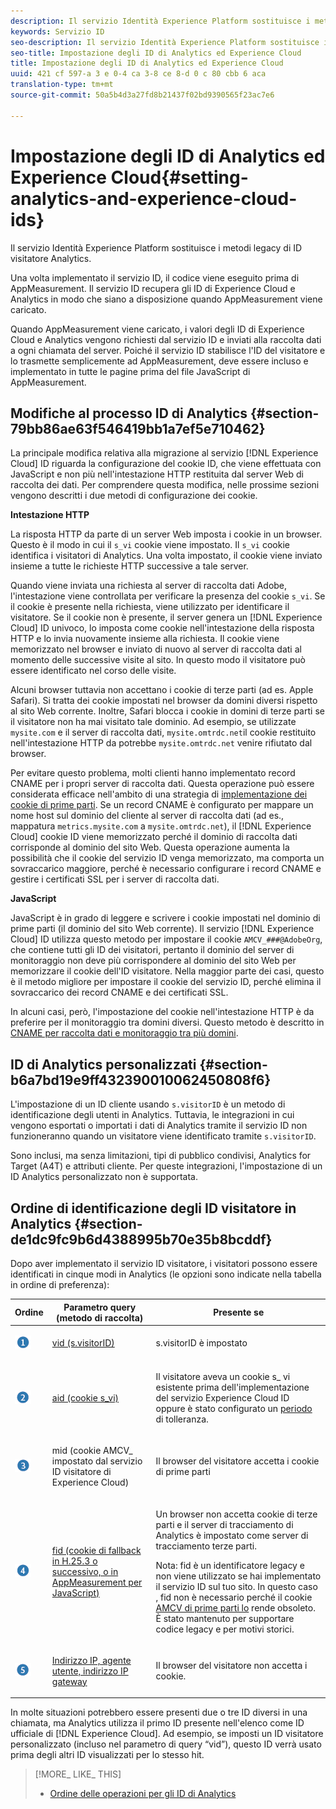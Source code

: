 ```yaml
---
description: Il servizio Identità Experience Platform sostituisce i metodi legacy di ID visitatore Analytics.
keywords: Servizio ID
seo-description: Il servizio Identità Experience Platform sostituisce i metodi legacy di ID visitatore Analytics.
seo-title: Impostazione degli ID di Analytics ed Experience Cloud
title: Impostazione degli ID di Analytics ed Experience Cloud
uuid: 421 cf 597-a 3 e 0-4 ca 3-8 ce 8-d 0 c 80 cbb 6 aca
translation-type: tm+mt
source-git-commit: 50a5b4d3a27fd8b21437f02bd9390565f23ac7e6

---
```



# Impostazione degli ID di Analytics ed Experience Cloud{#setting-analytics-and-experience-cloud-ids}

Il servizio Identità Experience Platform sostituisce i metodi legacy di ID visitatore Analytics.

Una volta implementato il servizio ID, il codice viene eseguito prima di AppMeasurement. Il servizio ID recupera gli ID di Experience Cloud e Analytics in modo che siano a disposizione quando AppMeasurement viene caricato.

Quando AppMeasurement viene caricato, i valori degli ID di Experience Cloud e Analytics vengono richiesti dal servizio ID e inviati alla raccolta dati a ogni chiamata del server. Poiché il servizio ID stabilisce l&#39;ID del visitatore e lo trasmette semplicemente ad AppMeasurement, deve essere incluso e implementato in tutte le pagine prima del file JavaScript di AppMeasurement.

## Modifiche al processo ID di Analytics {#section-79bb86ae63f546419bb1a7ef5e710462}

La principale modifica relativa alla migrazione al servizio [!DNL Experience Cloud] ID riguarda la configurazione del cookie ID, che viene effettuata con JavaScript e non più nell&#39;intestazione HTTP restituita dal server Web di raccolta dei dati. Per comprendere questa modifica, nelle prossime sezioni vengono descritti i due metodi di configurazione dei cookie.

**Intestazione HTTP**

La risposta HTTP da parte di un server Web imposta i cookie in un browser. Questo è il modo in cui il `s_vi` cookie viene impostato. Il `s_vi` cookie identifica i visitatori di Analytics. Una volta impostato, il cookie viene inviato insieme a tutte le richieste HTTP successive a tale server.

Quando viene inviata una richiesta al server di raccolta dati Adobe, l&#39;intestazione viene controllata per verificare la presenza del cookie `s_vi`. Se il cookie è presente nella richiesta, viene utilizzato per identificare il visitatore. Se il cookie non è presente, il server genera un [!DNL Experience Cloud] ID univoco, lo imposta come cookie nell&#39;intestazione della risposta HTTP e lo invia nuovamente insieme alla richiesta. Il cookie viene memorizzato nel browser e inviato di nuovo al server di raccolta dati al momento delle successive visite al sito. In questo modo il visitatore può essere identificato nel corso delle visite.

Alcuni browser tuttavia non accettano i cookie di terze parti (ad es. Apple Safari). Si tratta dei cookie impostati nel browser da domini diversi rispetto al sito Web corrente. Inoltre, Safari blocca i cookie in domini di terze parti se il visitatore non ha mai visitato tale dominio. Ad esempio, se utilizzate `mysite.com` e il server di raccolta dati, `mysite.omtrdc.net`il cookie restituito nell&#39;intestazione HTTP da potrebbe `mysite.omtrdc.net` venire rifiutato dal browser.

Per evitare questo problema, molti clienti hanno implementato record CNAME per i propri server di raccolta dati. Questa operazione può essere considerata efficace nell&#39;ambito di una strategia di [implementazione dei cookie di prime parti](https://marketing.adobe.com/resources/help/en_US/whitepapers/first_party_cookies/). Se un record CNAME è configurato per mappare un nome host sul dominio del cliente al server di raccolta dati (ad es., mappatura `metrics.mysite.com` a `mysite.omtrdc.net`), il [!DNL Experience Cloud] cookie ID viene memorizzato perché il dominio di raccolta dati corrisponde al dominio del sito Web. Questa operazione aumenta la possibilità che il cookie del servizio ID venga memorizzato, ma comporta un sovraccarico maggiore, perché è necessario configurare i record CNAME e gestire i certificati SSL per i server di raccolta dati.

**JavaScript**

JavaScript è in grado di leggere e scrivere i cookie impostati nel dominio di prime parti (il dominio del sito Web corrente). Il servizio [!DNL Experience Cloud] ID utilizza questo metodo per impostare il cookie `AMCV_###@AdobeOrg`, che contiene tutti gli ID dei visitatori, pertanto il dominio del server di monitoraggio non deve più corrispondere al dominio del sito Web per memorizzare il cookie dell&#39;ID visitatore. Nella maggior parte dei casi, questo è il metodo migliore per impostare il cookie del servizio ID, perché elimina il sovraccarico dei record CNAME e dei certificati SSL.

In alcuni casi, però, l&#39;impostazione del cookie nell&#39;intestazione HTTP è da preferire per il monitoraggio tra domini diversi. Questo metodo è descritto in [CNAME per raccolta dati e monitoraggio tra più domini](../../reference/analytics-reference/cname.md#concept-4df91f8a30ad4ec7a01eb943d579cc9d).

## ID di Analytics personalizzati {#section-b6a7bd19e9ff432390010062450808f6}

L&#39;impostazione di un ID cliente usando `s.visitorID` è un metodo di identificazione degli utenti in Analytics. Tuttavia, le integrazioni in cui vengono esportati o importati i dati di Analytics tramite il servizio ID non funzioneranno quando un visitatore viene identificato tramite `s.visitorID`.

Sono inclusi, ma senza limitazioni, tipi di pubblico condivisi, Analytics for Target (A4T) e attributi cliente. Per queste integrazioni, l&#39;impostazione di un ID Analytics personalizzato non è supportata.

## Ordine di identificazione degli ID visitatore in Analytics {#section-de1dc9fc9b6d4388995b70e35b8bcddf}

Dopo aver implementato il servizio ID visitatore, i visitatori possono essere identificati in cinque modi in Analytics (le opzioni sono indicate nella tabella in ordine di preferenza):

<table id="table_D267D36451F643D1BB68AF6FEAA6AD1A"> 
 <thead> 
  <tr> 
   <th colname="col1" class="entry"> Ordine </th> 
   <th colname="col2" class="entry"> Parametro query (metodo di raccolta) </th> 
   <th colname="col3" class="entry"> Presente se </th> 
  </tr> 
 </thead>
 <tbody> 
  <tr> 
   <td colname="col1"> <p> <img id="image_9F3E58898A1B4F40BBDEF5ADE362E55C" src="assets/step1_icon.png" /> </p> </td> 
   <td colname="col2"> <p> <a href="https://marketing.adobe.com/resources/help/en_US/sc/implement/?f=visid_custom" format="http" scope="external"> vid (s.visitorID)</a> </p> </td> 
   <td colname="col3"> <p>s.visitorID è impostato </p> </td> 
  </tr> 
  <tr> 
   <td colname="col1"> <p> <img id="image_77A06981672745B6AEA8BB4D55911CCA" src="assets/step2_icon.png" /> </p> </td> 
   <td colname="col2"> <p> <a href="https://marketing.adobe.com/resources/help/en_US/sc/implement/?f=visid_analytics" format="http" scope="external"> aid (cookie s_vi)</a> </p> </td> 
   <td colname="col3"> <p>Il visitatore aveva un cookie s_ vi esistente prima dell'implementazione del <span class="keyword"> servizio Experience Cloud</span> ID oppure è stato configurato un <a href="../../reference/analytics-reference/grace-period.md" format="dita" scope="local"> periodo</a> di tolleranza. </p> </td> 
  </tr> 
  <tr> 
   <td colname="col1"> <p> <img id="image_0A950B1A6B004387AFEE8EED882739CB" src="assets/step3_icon.png" /> </p> </td> 
   <td colname="col2"> <p>mid (cookie AMCV_ impostato dal servizio ID visitatore di Experience Cloud) </p> </td> 
   <td colname="col3"> <p>Il browser del visitatore accetta i cookie di prime parti </p> </td> 
  </tr> 
  <tr> 
   <td colname="col1"> <p> <img id="image_6F0ED8FE3EF846CA8E6ECCC3C0070D85" src="assets/step4_icon.png" /> </p> </td> 
   <td colname="col2"> <p> <a href="https://marketing.adobe.com/resources/help/en_US/sc/implement/?f=visid_fallback" format="http" scope="external"> fid (cookie di fallback in H.25.3 o successivo, o in AppMeasurement per JavaScript)</a> </p> </td> 
   <td colname="col3"> <p>Un browser non accetta cookie di terze parti e il server di tracciamento di Analytics è impostato come server di tracciamento terze parti. </p> <p> <p>Nota: <span class="codeph">fid</span> è un identificatore legacy e non viene utilizzato se hai implementato il servizio ID sul tuo sito. In questo caso <span class="codeph"> , fid</span> non è necessario perché il cookie <a href="../../introduction/cookies.md" format="dita" scope="local"> AMCV di prime parti lo</a> rende obsoleto. È stato mantenuto per supportare codice legacy e per motivi storici. </p> </p> </td> 
  </tr> 
  <tr> 
   <td colname="col1"> <p> <img id="image_23D8C0EB69EC4084BC237B5B98C036F4" src="assets/step5_icon.png" /> </p> </td> 
   <td colname="col2"> <p> <a href="https://marketing.adobe.com/resources/help/en_US/sc/implement/?f=visid_fallback" format="http" scope="external"> Indirizzo IP, agente utente, indirizzo IP gateway</a> </p> </td> 
   <td colname="col3"> <p>Il browser del visitatore non accetta i cookie. </p> </td> 
  </tr> 
 </tbody> 
</table>

In molte situazioni potrebbero essere presenti due o tre ID diversi in una chiamata, ma Analytics utilizza il primo ID presente nell&#39;elenco come ID ufficiale di [!DNL Experience Cloud]. Ad esempio, se imposti un ID visitatore personalizzato (incluso nel parametro di query “vid”), questo ID verrà usato prima degli altri ID visualizzati per lo stesso hit.

>[!MORE_ LIKE_ THIS]
>
>* [Ordine delle operazioni per gli ID di Analytics](../../reference/analytics-reference/analytics-order-of-operations.md#concept-b92935b4fff545adb4773f3728bc15ef)

